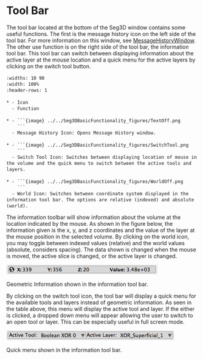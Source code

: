# Tool Bar

The tool bar located at the bottom of the Seg3D window contains some useful functions. The first is the message history icon on the left side of the tool bar. For more information on this window, see [MessageHistoryWindow](../Seg3DWindows/MessageHistoryWindow.md). The other use function is on the right side of the tool bar, the information tool bar. This tool bar can switch between displaying information about the active layer at the mouse location and a quick menu for the active layers by clicking on the switch tool button.

```{list-table} Icons and Actions in the Tool Bar at the Bottom of Seg3D
:widths: 10 90
:width: 100%
:header-rows: 1

* - Icon
  - Function

* - ```{image} ../../Seg3DBasicFunctionality_figures/TextOff.png
    ```
  - Message History Icon: Opens Message History window.

* - ```{image} ../../Seg3DBasicFunctionality_figures/SwitchTool.png
    ```
  - Switch Tool Icon: Switches between displaying location of mouse in the volume and the quick menu to switch between the active tools and layers.

* - ```{image} ../../Seg3DBasicFunctionality_figures/WorldOff.png
    ```
  - World Icon: Switches between coordinate system displayed in the information tool bar. The options are relative (indexed) and absolute (world).

```

The information toolbar will show information about the volume at the location indicated by the mouse. As shown in the figure below, the information given is the x, y, and z coordinates and the value of the layer at the mouse position in the selected volume. By clicking on the world icon, you may toggle between indexed values (relative) and the world values (absolute, considers spacing). The data shown is changed when the mouse is moved, the active slice is changed, or the active layer is changed.

![geometricinfo](../../Seg3DBasicFunctionality_figures/geometric_info.png)
<figcaption>Geometric Information shown in the information tool bar.</figcaption>

By clicking on the switch tool icon, the tool bar will display a quick menu for the available tools and layers instead of geometric information. As seen in the table above, this menu will display the active tool and layer. If the either is clicked, a dropped down menu will appear allowing the user to switch to an open tool or layer. This can be especially useful in full screen mode.

![quickmenu](../../Seg3DBasicFunctionality_figures/quick_menu.png)
<figcaption>Quick menu shown in the information tool bar.</figcaption>
